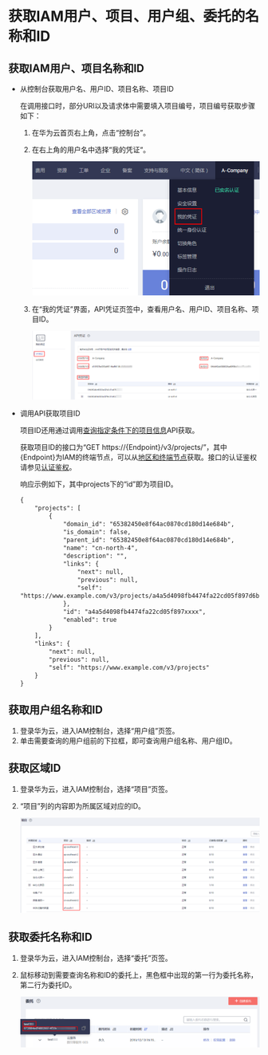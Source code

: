 # 获取IAM用户、项目、用户组、委托的名称和ID<a name="zh-cn_topic_0057845624"></a>

## 获取IAM用户、项目名称和ID<a name="section13960118204914"></a>

-   从控制台获取用户名、用户ID、项目名称、项目ID

    在调用接口时，部分URI以及请求体中需要填入项目编号，项目编号获取步骤如下：

    1.  在华为云首页右上角，点击“控制台”。
    2.  在右上角的用户名中选择“我的凭证“。

        ![](figures/zh-cn_image_0219874084.png)

    3.  在“我的凭证”界面，API凭证页签中，查看用户名、用户ID、项目名称、项目ID。

        ![](figures/zh-cn_image_0219874660.png)


-   调用API获取项目ID

    项目ID还用通过调用[查询指定条件下的项目信息](https://support.huaweicloud.com/api-iam/zh-cn_topic_0057845625.html)API获取。

    获取项目ID的接口为“GET https://\{Endpoint\}/v3/projects/”，其中\{Endpoint\}为IAM的终端节点，可以从[地区和终端节点](https://developer.huaweicloud.com/endpoint?IAM)获取。接口的认证鉴权请参见[认证鉴权](认证鉴权.md)。

    响应示例如下，其中projects下的“id”即为项目ID。

    ```
    { 
        "projects": [ 
            { 
                "domain_id": "65382450e8f64ac0870cd180d14e684b", 
                "is_domain": false, 
                "parent_id": "65382450e8f64ac0870cd180d14e684b", 
                "name": "cn-north-4", 
                "description": "", 
                "links": { 
                    "next": null, 
                    "previous": null, 
                    "self": "https://www.example.com/v3/projects/a4a5d4098fb4474fa22cd05f897d6b99" 
                }, 
                "id": "a4a5d4098fb4474fa22cd05f897xxxx", 
                "enabled": true 
            } 
        ], 
        "links": { 
            "next": null, 
            "previous": null, 
            "self": "https://www.example.com/v3/projects" 
        } 
    }
    ```


## 获取用户组名称和ID<a name="section79181350155213"></a>

1.  登录华为云，进入IAM控制台，选择“用户组”页签。
2.  单击需要查询的用户组前的下拉框，即可查询用户组名称、用户组ID。

## 获取区域ID<a name="section14125113011553"></a>

1.  登录华为云，进入IAM控制台，选择“项目”页签。
2.  “项目”列的内容即为所属区域对应的ID。

    ![](figures/zh-cn_image_0221107595.png)


## 获取委托名称和ID<a name="section468501394115"></a>

1.  登录华为云，进入IAM控制台，选择“委托”页签。
2.  鼠标移动到需要查询名称和ID的委托上，黑色框中出现的第一行为委托名称，第二行为委托ID。

    ![](figures/20200210-094752(eSpace).png)


